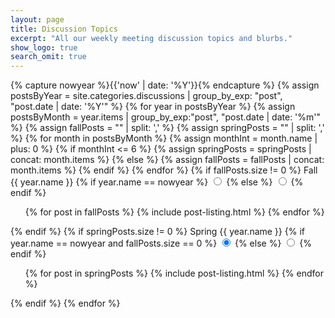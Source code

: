 ```yaml
---
layout: page
title: Discussion Topics
excerpt: "All our weekly meeting discussion topics and blurbs."
show_logo: true
search_omit: true
---
```

<div class='post-list-selector'>
{% capture nowyear %}{{'now' | date: '%Y'}}{% endcapture %}
{% assign postsByYear = site.categories.discussions | group_by_exp: "post", "post.date | date: '%Y'" %}
{% for year in postsByYear %}
  {% assign postsByMonth = year.items | group_by_exp:"post", "post.date | date: '%m'" %}
  {% assign fallPosts = "" | split: ',' %}
  {% assign springPosts = "" | split: ',' %}
  {% for month in postsByMonth %}
    {% assign monthInt = month.name | plus: 0 %}
    {% if monthInt <= 6 %}
      {% assign springPosts = springPosts | concat: month.items %}
    {% else %}
      {% assign fallPosts = fallPosts | concat: month.items %}
    {% endif %}
  {% endfor %}
  {% if fallPosts.size != 0 %}
      <label for='f{{ year.name }}' class="btn">Fall {{ year.name }}</label>
      {% if year.name == nowyear %}
        <input type='radio' name='a' id='f{{ year.name }}' checked='checked'>
      {% else %}
        <input type='radio' name='a' id='f{{ year.name }}'>
      {% endif %}
      <ul class="post-list">
        {% for post in fallPosts %}
          {% include post-listing.html %}
        {% endfor %}
      </ul>
  {% endif %}
  {% if springPosts.size != 0 %}
      <label for='s{{ year.name }}' class="btn">Spring {{ year.name }}</label>
      {% if year.name == nowyear and fallPosts.size == 0 %}
        <input type='radio' name='a' id='s{{ year.name }}' checked='checked'>
      {% else %}
        <input type='radio' name='a' id='s{{ year.name }}'>
      {% endif %}
      <ul class="post-list">
        {% for post in springPosts %}
          {% include post-listing.html %}
        {% endfor %}
      </ul>
  {% endif %}
{% endfor %}
</div>
